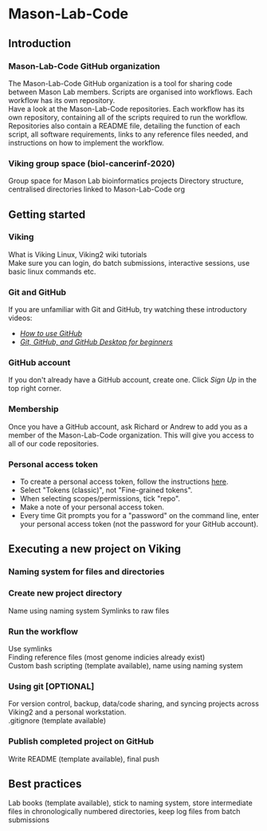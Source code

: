 # Mason-Lab-Code

## Introduction 

### Mason-Lab-Code GitHub organization

The Mason-Lab-Code GitHub organization is a tool for sharing code between Mason Lab members. Scripts are organised into workflows. Each workflow has its own repository.  
Have a look at the Mason-Lab-Code repositories. Each workflow has its own repository, containing all of the scripts required to run the workflow. Repositories also contain a README file, detailing the function of each script, all software requirements, links to any reference files needed, and instructions on how to implement the workflow.  

### Viking group space (biol-cancerinf-2020) 

Group space for Mason Lab bioinformatics projects
Directory structure, centralised directories linked to Mason-Lab-Code org

## Getting started 

### Viking

What is Viking
Linux, Viking2 wiki tutorials  
Make sure you can login, do batch submissions, interactive sessions, use basic linux commands etc. 

### Git and GitHub

If you are unfamiliar with Git and GitHub, try watching these introductory videos: 
* [*How to use GitHub*](https://www.youtube.com/watch?v=PQsJR8ci3J0)
* [*Git, GitHub, and GitHub Desktop for beginners*](https://www.youtube.com/watch?v=8Dd7KRpKeaE)

### GitHub account

If you don't already have a GitHub account, create one. Click *Sign Up* in the top right corner. 

### Membership

Once you have a GitHub account, ask Richard or Andrew to add you as a member of the Mason-Lab-Code organization. This will give you access to all of our code repositories.  

### Personal access token

* To create a personal access token, follow the instructions [here](https://docs.github.com/en/authentication/keeping-your-account-and-data-secure/creating-a-personal-access-token).  
* Select "Tokens (classic)", not "Fine-grained tokens".  
* When selecting scopes/permissions, tick "repo".  
* Make a note of your personal access token.  
* Every time Git prompts you for a "password" on the command line, enter your personal access token (not the password for your GitHub account).  

## Executing a new project on Viking

### Naming system for files and directories

### Create new project directory

Name using naming system
Symlinks to raw files

### Run the workflow

Use symlinks  
Finding reference files (most genome indicies already exist)  
Custom bash scripting (template available), name using naming system  

### Using git [OPTIONAL]

For version control, backup, data/code sharing, and syncing projects across Viking2 and a personal workstation.  
.gitignore (template available)  

### Publish completed project on GitHub

Write README (template available), final push  

## Best practices

Lab books (template available), stick to naming system, store intermediate files in chronologically numbered directories, keep log files from batch submissions  
